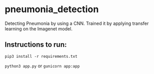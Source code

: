 # pneumonia_detection
Detecting Pneumonia by using a CNN. Trained it by applying transfer learning on the Imagenet model.

## Instructions to run:
`pip3 install -r requirements.txt`

`python3 app.py` or `gunicorn app:app`
